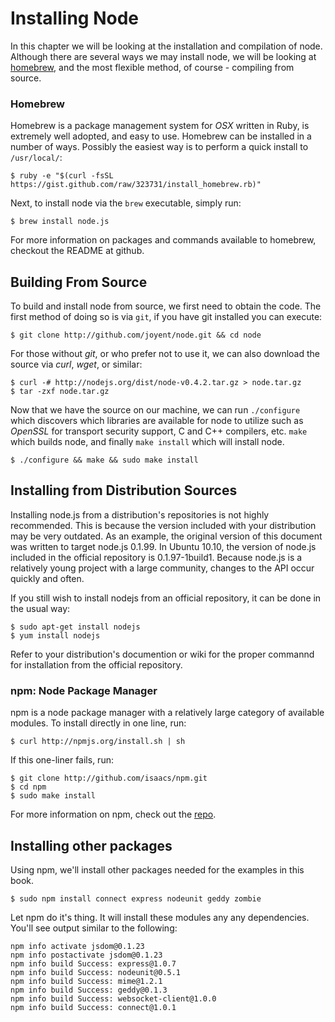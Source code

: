 
# Installing Node

In this chapter we will be looking at the installation and compilation of node. Although there are several ways we may install node, we will be looking at [homebrew](http://github.com/mxcl/homebrew), and the most flexible method, of course - compiling from source.

### Homebrew

Homebrew is a package management system for _OSX_ written in Ruby, is extremely well adopted, and easy to use.  Homebrew can be installed in a number of ways.  Possibly the easiest way is to perform a quick install to `/usr/local/`:

	$ ruby -e "$(curl -fsSL https://gist.github.com/raw/323731/install_homebrew.rb)"

Next, to install node via the `brew` executable, simply run:

	$ brew install node.js

For more information on packages and commands available to homebrew, checkout the README at github.

## Building From Source

To build and install node from source, we first need to obtain the code. The first method of doing so is
via `git`, if you have git installed you can execute:

    $ git clone http://github.com/joyent/node.git && cd node

For those without _git_, or who prefer not to use it, we can also download the source via _curl_, _wget_, or similar:

    $ curl -# http://nodejs.org/dist/node-v0.4.2.tar.gz > node.tar.gz
    $ tar -zxf node.tar.gz

Now that we have the source on our machine, we can run `./configure` which discovers which libraries are available for node to utilize such as _OpenSSL_ for transport security support, C and C++ compilers, etc. `make` which builds node, and finally `make install` which will install node.

    $ ./configure && make && sudo make install

## Installing from Distribution Sources

Installing node.js from a distribution's repositories is not highly recommended.  This is because the version included with your distribution may be very outdated.  As an example, the original version of this document was written to target node.js 0.1.99.  In Ubuntu 10.10, the version of node.js included in the official repository is 0.1.97-1build1.  Because node.js is a relatively young project with a large community, changes to the API occur quickly and often.

If you still wish to install nodejs from an official repository, it can be done in the usual way:

    $ sudo apt-get install nodejs
    $ yum install nodejs

Refer to your distribution's documention or wiki for the proper commannd for installation from the official repository.

### npm: Node Package Manager

npm is a node package manager with a relatively large category of available modules.  To install directly in one line, run:

	$ curl http://npmjs.org/install.sh | sh

If this one-liner fails, run:

	$ git clone http://github.com/isaacs/npm.git
	$ cd npm
	$ sudo make install

For more information on npm, check out the [repo](https://github.com/isaacs/npm).

## Installing other packages

Using npm, we'll install other packages needed for the examples in this book.

	$ sudo npm install connect express nodeunit geddy zombie

Let npm do it's thing.  It will install these modules any any dependencies.  You'll see output similar to the following:

	npm info activate jsdom@0.1.23
	npm info postactivate jsdom@0.1.23
	npm info build Success: express@1.0.7
	npm info build Success: nodeunit@0.5.1
	npm info build Success: mime@1.2.1
	npm info build Success: geddy@0.1.3
	npm info build Success: websocket-client@1.0.0
	npm info build Success: connect@1.0.1

